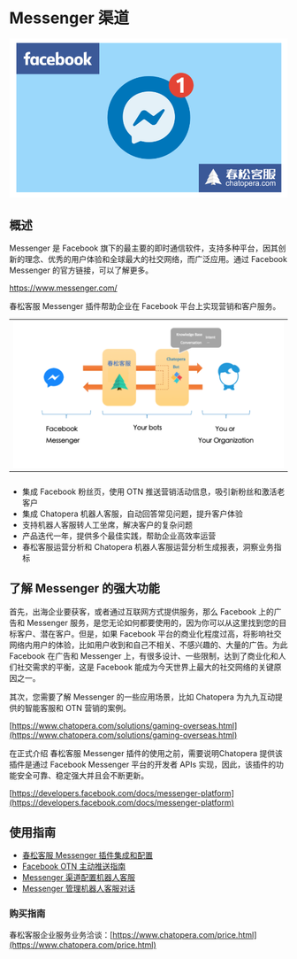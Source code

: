 # Messenger 渠道

![](../../../../images/products/cskefu/messenger/image-2021-02-23-104502.png)

## 概述

Messenger 是 Facebook 旗下的最主要的即时通信软件，支持多种平台，因其创新的理念、优秀的用户体验和全球最大的社交网络，而广泛应用。通过 Facebook Messenger 的官方链接，可以了解更多。

<https://www.messenger.com/>

春松客服 Messenger 插件帮助企业在 Facebook 平台上实现营销和客户服务。

<table class="image">
    <caption align="bottom"></caption>
    <tr>
        <td><img width="800" src="../../../../images/products/cskefu/messenger/image2021-2-1_19-58-6.png" alt="" /></td>
    </tr>
</table>

* 集成 Facebook 粉丝页，使用 OTN 推送营销活动信息，吸引新粉丝和激活老客户
* 集成 Chatopera 机器人客服，自动回答常见问题，提升客户体验
* 支持机器人客服转人工坐席，解决客户的复杂问题
* 产品迭代一年，提供多个最佳实践，帮助企业高效率运营
* 春松客服运营分析和 Chatopera 机器人客服运营分析生成报表，洞察业务指标

## 了解 Messenger 的强大功能

首先，出海企业要获客，或者通过互联网方式提供服务，那么 Facebook 上的广告和 Messenger 服务，是您无论如何都要使用的，因为你可以从这里找到您的目标客户、潜在客户。但是，如果 Facebook 平台的商业化程度过高，将影响社交网络内用户的体验，比如用户收到和自己不相关、不感兴趣的、大量的广告。为此 Facebook 在广告和 Messenger 上，有很多设计、一些限制，达到了商业化和人们社交需求的平衡，这是 Facebook 能成为今天世界上最大的社交网络的关键原因之一。

其次，您需要了解 Messenger 的一些应用场景，比如 Chatopera 为九九互动提供的智能客服和 OTN 营销的案例。

[https://www.chatopera.com/solutions/gaming-overseas.html](https://www.chatopera.com/solutions/gaming-overseas.html)

在正式介绍 春松客服 Messenger 插件的使用之前，需要说明Chatopera 提供该插件是通过 Facebook Messenger 平台的开发者 APIs 实现，因此，该插件的功能安全可靠、稳定强大并且会不断更新。

[https://developers.facebook.com/docs/messenger-platform](https://developers.facebook.com/docs/messenger-platform)

<!-- markup:markdown-end -->

## 使用指南

* [春松客服 Messenger 插件集成和配置](/products/cskefu/channels/messenger/install.html)
* [Facebook OTN 主动推送指南](/products/cskefu/channels/messenger/facebook-otn.html)
* [Messenger 渠道配置机器人客服](/products/cskefu/channels/messenger/messenger-chatbot.html)
* [Messenger 管理机器人客服对话](/products/cskefu/channels/messenger/message-types.html)

### 购买指南

春松客服企业服务业务洽谈：[https://www.chatopera.com/price.html](https://www.chatopera.com/price.html)
